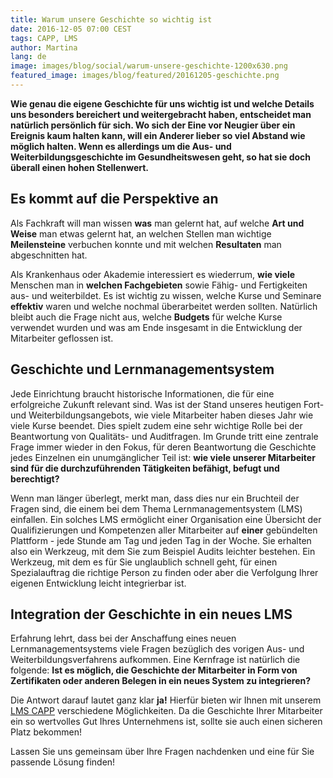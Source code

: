 ```yaml
---
title: Warum unsere Geschichte so wichtig ist
date: 2016-12-05 07:00 CEST
tags: CAPP, LMS
author: Martina
lang: de
image: images/blog/social/warum-unsere-geschichte-1200x630.png
featured_image: images/blog/featured/20161205-geschichte.png
---
```


**Wie genau die eigene Geschichte für uns wichtig ist und welche Details uns besonders bereichert und weitergebracht haben, entscheidet man natürlich persönlich für sich. Wo sich der Eine vor Neugier über ein Ereignis kaum halten kann, will ein Anderer lieber so viel Abstand wie möglich halten. Wenn es allerdings um die Aus- und Weiterbildungsgeschichte im Gesundheitswesen geht, so hat sie doch überall einen hohen Stellenwert.**

## Es kommt auf die Perspektive an

Als Fachkraft will man wissen **was** man gelernt hat, auf welche **Art und Weise** man etwas gelernt hat, an welchen Stellen man wichtige **Meilensteine** verbuchen konnte und mit welchen **Resultaten** man abgeschnitten hat.

Als Krankenhaus oder Akademie interessiert es wiederrum, **wie viele** Menschen man in **welchen Fachgebieten** sowie Fähig- und Fertigkeiten aus- und weiterbildet. Es ist wichtig zu wissen, welche Kurse und Seminare **effektiv** waren und welche nochmal überarbeitet werden sollten. Natürlich bleibt auch die Frage nicht aus, welche **Budgets** für welche Kurse verwendet wurden und was am Ende insgesamt in die Entwicklung der Mitarbeiter geflossen ist.

## Geschichte und Lernmanagementsystem

Jede Einrichtung braucht historische Informationen, die für eine erfolgreiche Zukunft relevant sind. Was ist der Stand unseres heutigen Fort- und Weiterbildungsangebots, wie viele Mitarbeiter haben dieses Jahr wie viele Kurse beendet. Dies spielt zudem eine sehr wichtige Rolle bei der Beantwortung von Qualitäts- und Auditfragen. Im Grunde tritt eine zentrale Frage immer wieder in den Fokus, für deren Beantwortung die Geschichte jedes Einzelnen ein unumgänglicher Teil ist: **wie viele unserer Mitarbeiter sind für die durchzuführenden Tätigkeiten befähigt, befugt und berechtigt?**

Wenn man länger überlegt, merkt man, dass dies nur ein Bruchteil der Fragen sind, die einem bei dem Thema Lernmanagementsystem (LMS) einfallen. Ein solches LMS ermöglicht einer Organisation eine Übersicht der Qualifizierungen und Kompetenzen aller Mitarbeiter auf **einer** gebündelten Plattform - jede Stunde am Tag und jeden Tag in der Woche. Sie erhalten also ein Werkzeug, mit dem Sie zum Beispiel Audits leichter bestehen. Ein Werkzeug, mit dem es für Sie unglaublich schnell geht, für einen Spezialauftrag die richtige Person zu finden oder aber die Verfolgung Ihrer eigenen Entwicklung leicht integrierbar ist.

## Integration der Geschichte in ein neues LMS

Erfahrung lehrt, dass bei der Anschaffung eines neuen Lernmanagementsystems viele Fragen bezüglich des vorigen Aus- und Weiterbildungsverfahrens aufkommen. Eine Kernfrage ist natürlich die folgende: **Ist es möglich, die Geschichte der Mitarbeiter in Form von Zertifikaten oder anderen Belegen in ein neues System zu integrieren?**

Die Antwort darauf lautet ganz klar **ja!** Hierfür bieten wir Ihnen mit unserem [LMS CAPP](/capp-bilden/) verschiedene Möglichkeiten. Da die Geschichte Ihrer Mitarbeiter ein so wertvolles Gut Ihres Unternehmens ist, sollte sie auch einen sicheren Platz bekommen!

Lassen Sie uns gemeinsam über Ihre Fragen nachdenken und eine für Sie passende Lösung finden!

